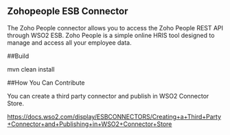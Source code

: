 ## Zohopeople ESB Connector

The Zoho People connector allows you to access the Zoho People REST API through WSO2 ESB. Zoho People is a simple online HRIS tool designed to manage and access all your employee data.

##Build

mvn clean install

##How You Can Contribute
  
  You can create a third party connector and publish in WSO2 Connector Store.
  
  https://docs.wso2.com/display/ESBCONNECTORS/Creating+a+Third+Party+Connector+and+Publishing+in+WSO2+Connector+Store
